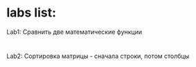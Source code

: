 # labs list:
Lab1: Сравнить две математические функции
#
Lab2: Сортировка матрицы - сначала строки, потом столбцы
